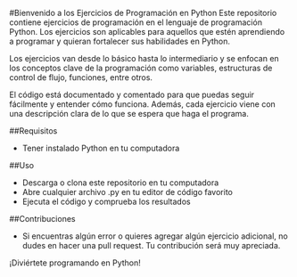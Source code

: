 #Bienvenido a los Ejercicios de Programación en Python
Este repositorio contiene ejercicios de programación en el lenguaje de programación Python. Los ejercicios son aplicables para aquellos que estén aprendiendo a programar y quieran fortalecer sus habilidades en Python.

Los ejercicios van desde lo básico hasta lo intermediario y se enfocan en los conceptos clave de la programación como variables, estructuras de control de flujo, funciones, entre otros.

El código está documentado y comentado para que puedas seguir fácilmente y entender cómo funciona. Además, cada ejercicio viene con una descripción clara de lo que se espera que haga el programa.

##Requisitos
- Tener instalado Python en tu computadora

##Uso
- Descarga o clona este repositorio en tu computadora
- Abre cualquier archivo .py en tu editor de código favorito
- Ejecuta el código y comprueba los resultados

##Contribuciones
- Si encuentras algún error o quieres agregar algún ejercicio adicional, no dudes en hacer una pull request. Tu contribución será muy apreciada.

¡Diviértete programando en Python!